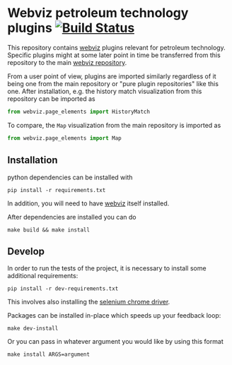 # Webviz petroleum technology plugins [![Build Status](https://travis-ci.com/Statoil/webviz_petech.svg?branch=master)](https://travis-ci.com/Statoil/webviz_petech)

This repository contains [webviz](https://github.com/Statoil/webviz) plugins
relevant for petroleum technology. Specific plugins might at some later
point in time be transferred from this repository to the main
[webviz repository](https://github.com/Statoil/webviz).

From a user point of view, plugins are imported similarly regardless of it
being one from the main repository or "pure plugin repositories" like this one.
After installation, e.g. the history match visualization from this repository
can be imported as
```python
from webviz.page_elements import HistoryMatch
```
To compare, the `Map` visualization from the main repository is imported as
```python
from webviz.page_elements import Map
```

## Installation

python dependencies can be installed with

    pip install -r requirements.txt

In addition, you will need to have [webviz](https://github.com/Statoil/webviz)
itself installed.

After dependencies are installed you can do

    make build && make install

## Develop

In order to run the tests of the project, it is necessary to install
some additional requirements:

    pip install -r dev-requirements.txt

This involves also installing the
[selenium chrome driver](https://github.com/SeleniumHQ/selenium/wiki/ChromeDriver).

Packages can be installed in-place which speeds up your feedback loop:

    make dev-install

Or you can pass in whatever argument you would like by using this format

    make install ARGS=argument
